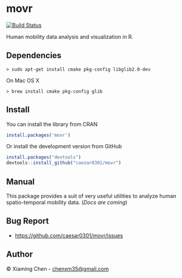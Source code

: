 # movr

[![Build Status](https://travis-ci.org/caesar0301/movr.svg)](https://travis-ci.org/caesar0301/movr)

Human mobility data analysis and visualization in R.

## Dependencies

    > sudo apt-get install cmake pkg-config libglib2.0-dev
    
On Mac OS X
    
    > brew install cmake pkg-config glib

## Install

You can install the library from CRAN

```R
install.packages('movr')
```

Or install the development version from GitHub

```R
install.packages("devtools")
devtools::install_github("caesar0301/movr")
```

## Manual

This package provides a suit of very useful utilities to analyze human
spatio-temporal mobility data. (*Docs are coming*)


## Bug Report

* https://github.com/caesar0301/movr/issues

## Author

© Xiaming Chen - chenxm35@gmail.com